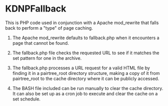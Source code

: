 # KDNPFallback
This is PHP code used in conjunction with a Apache mod_rewrite that falls back to perform a "type" of page caching.

1. The Apache mod_rewrite defaults to fallback.php when it encounters a page that cannot be found.

2. The fallback.php file checks the requested URL to see if it matches the set pattern for one in the archive.

3. The fallback.php processes a URL request for a valid HTML file by finding it in a pairtree_root directory structure, making a copy of it from pairtree_root to the cache directory where it can be publicly accessed.

4. The BASH file included can be run manually to clear the cache directory.  It can also be set up as a cron job to execute and clear the cache on a set schedule.
